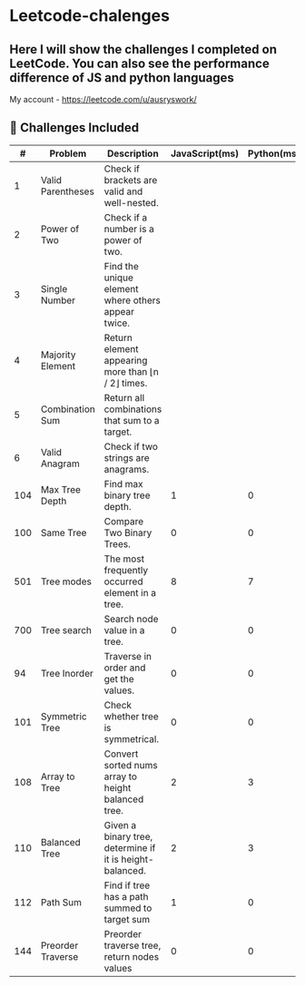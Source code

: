 # Leetcode-chalenges

## Here I will show the challenges I completed on LeetCode. You can also see the performance difference of JS and python languages

My account - https://leetcode.com/u/ausryswork/

## 🚀 Challenges Included

| #   | Problem           | Description                                        | JavaScript(ms) | Python(ms) |
| --- | ----------------- | -------------------------------------------------- | -------------- | ---------- |
| 1   | Valid Parentheses | Check if brackets are valid and well-nested.       |                |            |
| 2   | Power of Two      | Check if a number is a power of two.               |                |            |
| 3   | Single Number     | Find the unique element where others appear twice. |                |            |
| 4   | Majority Element  | Return element appearing more than ⌊n / 2⌋ times.  |                |            |
| 5   | Combination Sum   | Return all combinations that sum to a target.      |                |            |
| 6   | Valid Anagram     | Check if two strings are anagrams.                 |                |            |
| 104 | Max Tree Depth    | Find max binary tree depth.                        | 1              | 0          |
| 100 | Same Tree         | Compare Two Binary Trees.                           | 0              | 0          |
| 501 | Tree modes        | The most frequently occurred element in a tree.     | 8              | 7          |
| 700 | Tree search       | Search node value in a tree.                        | 0              | 0          |
| 94  | Tree Inorder      | Traverse in order and get the values.               | 0              | 0          |
| 101 | Symmetric Tree    | Check whether tree is symmetrical.                  | 0              | 0          |
| 108 | Array to Tree    | Convert sorted nums array to height balanced tree.                 | 2              | 3          |
| 110 | Balanced Tree   | Given a binary tree, determine if it is height-balanced. | 2              | 3          |
| 112 | Path Sum   | Find if tree has a path summed to target sum | 1              | 0          |
| 144 | Preorder Traverse   | Preorder traverse tree, return nodes values | 0              | 0          |